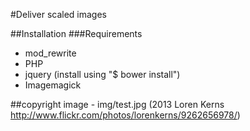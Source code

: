 #Deliver scaled images

##Installation
###Requirements
* mod_rewrite
* PHP
* jquery (install using "$ bower install")
* Imagemagick



##copyright
image - img/test.jpg (2013 Loren Kerns http://www.flickr.com/photos/lorenkerns/9262656978/)